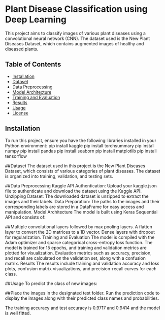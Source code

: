 # Plant Disease Classification using Deep Learning

This project aims to classify images of various plant diseases using a convolutional neural network (CNN). The dataset used is the New Plant Diseases Dataset, which contains augmented images of healthy and diseased plants.

## Table of Contents

- [Installation](#installation)
- [Dataset](#dataset)
- [Data Preprocessing](#data-preprocessing)
- [Model Architecture](#model-architecture)
- [Training and Evaluation](#training-and-evaluation)
- [Results](#results)
- [Usage](#usage)
- [License](#license)

## Installation

To run this project, ensure you have the following libraries installed in your Python environment:
pip install kaggle
pip install torchsummary
pip install numpy
pip install pandas
pip install seaborn
pip install matplotlib
pip install tensorflow

##Dataset
The dataset used in this project is the New Plant Diseases Dataset, which consists of various categories of plant diseases. The dataset is organized into training, validation, and testing sets.

##Data Preprocessing
Kaggle API Authentication: Upload your kaggle.json file to authenticate and download the dataset using the Kaggle API.
Unzipping Dataset: The downloaded dataset is unzipped to extract the images and their labels.
Data Preparation: The paths to the images and their corresponding labels are stored in a DataFrame for easy access and manipulation.
Model Architecture
The model is built using Keras Sequential API and consists of:

##Multiple convolutional layers followed by max pooling layers.
A flatten layer to convert the 2D matrices to a 1D vector.
Dense layers with dropout for regularization.
Training and Evaluation
The model is compiled with the Adam optimizer and sparse categorical cross-entropy loss function.
The model is trained for 15 epochs, and training and validation metrics are plotted for visualization.
Evaluation metrics such as accuracy, precision, and recall are calculated on the validation set, along with a confusion matrix.
Results
The results include training and validation accuracy and loss plots, confusion matrix visualizations, and precision-recall curves for each class.

##Usage
To predict the class of new images:

##Place the images in the designated test folder.
Run the prediction code to display the images along with their predicted class names and probabilities.

The training accuracy and test accuracy is 0.9717 and 0.9414 and the model is well fitted.
